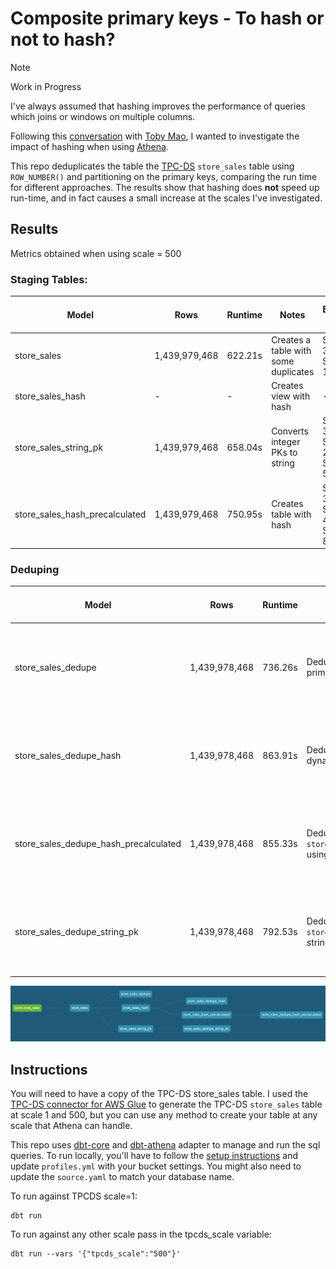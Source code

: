 # Composite primary keys - To hash or not to hash?

> [!NOTE]  
> Work in Progress

I've always assumed that hashing improves the performance of queries which joins or windows on multiple columns.

Following this [conversation](https://www.linkedin.com/feed/update/urn:li:activity:7194671376593571843?commentUrn=urn%3Ali%3Acomment%3A%28activity%3A7194671376593571843%2C7194744468422467586%29&dashCommentUrn=urn%3Ali%3Afsd_comment%3A%287194744468422467586%2Curn%3Ali%3Aactivity%3A7194671376593571843%29) with [Toby Mao](https://github.com/tobymao), I wanted to investigate the impact of hashing when using [Athena](https://aws.amazon.com/athena/).

This repo deduplicates the table the [TPC-DS](https://www.tpc.org/tpcds/) `store_sales` table using `ROW_NUMBER()` and partitioning on the primary keys, comparing the run time for different approaches. 
The results show that hashing does **not** speed up run-time, and in fact causes a small increase at the scales I've investigated.

## Results

Metrics obtained when using scale = 500

### Staging Tables:

| Model | Rows | Runtime | Notes | Execution Time | Data Scanned (GB)|
|-|-|-|-|-|-|
|store_sales| 1,439,979,468 |622.21s| Creates a table with some duplicates|Stage 0: 3,106s, Stage 1: 11,532s|57.34|
|store_sales_hash|-|-|Creates view with hash|-|-|
|store_sales_string_pk|1,439,979,468|658.04s|Converts integer PKs to string|Stage 0: 3,286s, Stage 1: 29,628s, Stage 2: 57,348s|48.1|
|store_sales_hash_precalculated |1,439,979,468 |750.95s|Creates table with hash|Stage 0: 3,744s, Stage 1: 45,936s, Stage 2: 81,504s|48.1|

### Deduping

| Model | Rows | Runtime | Notes | Execution Time | Data Scanned (GB)|
|-|-|-|-|-|-|
|store_sales_dedupe|1,439,978,468|736.26s|Deduplicates `store_sales` using primary keys|Stage 0: 3,672s, Stage 1: 43,488s, Stage 2: 1,406s, Stage 3: 80,064s|48.1|
|store_sales_dedupe_hash|1,439,978,468|863.91s|Deduplicates `store_sales` using dynamic hash|Stage 0: 4,320s, Stage 1: 66,348s, Stage 2: 31,293s, Stage 3: 47,448s|48.1|
|store_sales_dedupe_hash_precalculated|1,439,978,468|855.33s|Deduplicates `store_sales_hash_precalculated` using pre-calculated hash|Stage 0: 4,284s, Stage 1: 64,152s, Stage 2: 30,368s, Stage 3: 85,860s|75|
|store_sales_dedupe_string_pk|1,439,978,468|792.53s|Deduplicates `store_sales_string_pk` using string primary keys|Stage 0: 3,960s, Stage 1: 52,800s, Stage 2: 15,001s, Stage 3: 4,428s|48.1|

![dag](dag.png)

## Instructions

You will need to have a copy of the TPC-DS store_sales table. I used the [TPC-DS connector for AWS Glue](https://aws.amazon.com/marketplace/pp/prodview-xtty6azr4xgey) to generate the TPC-DS `store_sales` table at scale 1 and 500, but you can use any method to create your table at any scale that Athena can handle.

This repo uses [dbt-core](https://github.com/dbt-labs/dbt-core) and [dbt-athena](https://github.com/dbt-athena/dbt-athena) adapter to manage and run the sql queries. To run locally, you'll have to follow the [setup instructions](https://dbt-athena.github.io/docs/getting-started/installation) and update `profiles.yml` with your bucket settings. You might also need to update the `source.yaml` to match your database name.

To run against TPCDS scale=1:

```
dbt run 
```

To run against any other scale pass in the tpcds_scale variable:

```
dbt run --vars '{"tpcds_scale":"500"}'
```
